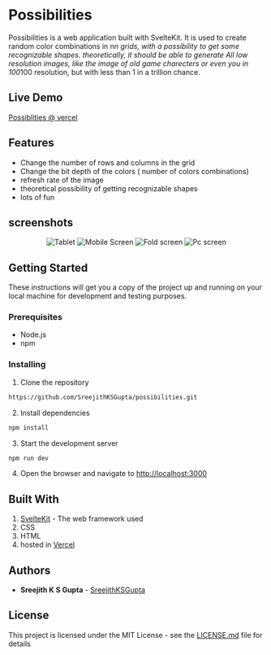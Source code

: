 # Possibilities

Possibilities is a web application built with SvelteKit. It is used to create random color combinations in n*n grids, with a possibility to get some recognizable shapes.
theoretically, it should be able to generate All low resolution images, like the image of old game charecters or even you in 100*100 resolution, but with less than 1 in a trillion chance.

## Live Demo
[Possiblities @ vercel](https://possibilities.vercel.app/)

## Features
- Change the number of rows and columns in the grid
- Change the bit depth of the colors ( number of colors  combinations)
- refresh rate of the image
- theoretical possibility of getting recognizable shapes
- lots of fun

## screenshots
<p align="center">
  <img src="reference_images/image.png" alt="Tablet">
  <img src="reference_images/image-1.png" alt="Mobile Screen">
  <img src="reference_images/image-2.png" alt="Fold screen">
  <img src="reference_images/image-3.png" alt="Pc screen">
</p>

## Getting Started

These instructions will get you a copy of the project up and running on your local machine for development and testing purposes.

### Prerequisites

- Node.js
- npm

### Installing

1. Clone the repository
```bash 
https://github.com/SreejithKSGupta/possibilities.git
```
2. Install dependencies
```bash
npm install
```
3. Start the development server
```bash
npm run dev
```
4. Open the browser and navigate to [http://localhost:3000](http://localhost:3000)

## Built With
1. [SvelteKit](https://kit.svelte.dev/) - The web framework used
2. CSS
3. HTML
4. hosted in [Vercel](https://vercel.com/)

## Authors
- **Sreejith K S Gupta** - [SreejithKSGupta](https://myportfolio-8fi.pages.dev/)

## License
This project is licensed under the MIT License - see the [LICENSE.md](LICENSE.md) file for details
